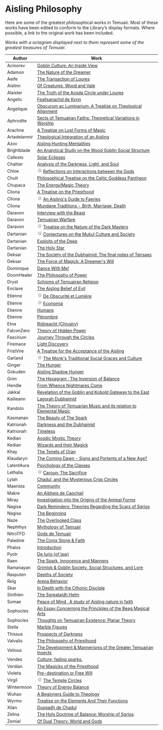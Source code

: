 # Aisling Philosophy

Here are some of the greatest philosophical works in Temuair. Most of these
works have been edited to conform to the Library’s display formats. Where
possible, a link to the original work has been included.

_Works with a octagram displayed next to them represent some of the greatest treasures of Temuair._


|       Author       |                                                               Work                                                               |
|--------------------|----------------------------------------------------------------------------------------------------------------------------------|
| Acinorev           | [Goblin Culture: An Inside View](Acinorev-Goblin-Culture-An-Inside-View.md)                                                      |
| Adamon             | [The Nature of the Dreamer](Adamon-The-Nature-Of-The-Dreamer.md)                                                                 |
| Aeife              | [The Transaction of Loures](Aeife-The-Transaction-of-Loures.md)                                                                  |
| Aislinn            | [Of Creatures, Wood and Vale](Aislinn-Of-Creatures-Wood-And-Vale.md)                                                             |
| Alaister           | [The Truth of the Aosda Circle under Loures](Alaister-The-Truth-Of-The-Aosdic-Circle-Underneath-Loures.md)                       |
| Angelic            | [Feallsanachd de Kynn](Angelic-Feallsanachd-de-Kynn.md)                                                                          |
| Angelique          | [Obscurum ac Luminarium: A Treatise on Theological Alignment](Angelique-Obscurum-ac-Luminarium.md)                               |
| Aphrodite          | [Sects of Temuairan Faiths: Theoretical Variations in Worship](Aphrodite-Sects-of_Temuairan-Faith.md)                            |
| Arachne            | [A Treatise on Lost Forms of Magic](Arachne-A-Treatise-on-Lost-Forms-of-Magic.md)                                                |
| Artadelanmir       | [Theological Integration of an Aisling](Artadelanmir-Theological-Integration-of-an-Aisling.md)                                   |
| Azov               | [Aisling Hunting Mentalities](Azov-Aisling-Hunting-Mentalities.md)                                                               |
| Brightblade        | [An Analytical Study on the Wood Goblin Social Structure](Brightblade-An-Analytical-Study-on-the-Wood-Goblin-Social-Structure.md) |
| Callesto           | [Solar Eclipses](Callesto-Solar-Eclipse.md)                                                                                      |
| Chaltier           | [Analysis of the Darkness, Light, and Soul](Chaltier-Analysis-of-the-Darkness-Light-and-Soul.md)                                 |
| Chloe              | ![Treasure of Temuair](../octagram.png) [Reflections on Interactions between the Gods](Chloe-Reflections-on-the-Interactions-Between-the-Gods.md)                        |
| Chult              | [Philosophical Treatise on the Celtic Goddess Pantheon](Chult-Philosophical-Treatise-on-the-Celtic-Goddess-Pantheon.md)          |
| Chupaca            | [The Energy/Magic Theory](Chupaca-The-Energy-Magic-Theory.md)                                                                    |
| Cliona             | [A Treatise on the Priesthood](Cliona-A-Treatise-On-The-Priesthood.md)                                                           |
| Cliona             | ![Treasure of Temuair](../octagram.png) [An Aisling's Guide to Faeries](Cliona-An-Aislings-Guide-To-Faeries.md)                                                          |
| Cliona             | [Mundane Traditions - Birth, Marriage, Death](Cliona-Mundane-Traditions.md)                                                      |
| Daravon            | [Interview with the Beast](Daravon-Interview-With-the-Beast.md)                                                                  |
| Daravon            | [Temuairan Warfare](Daravon-Temuairan-Warfare.md)                                                                                |
| Daravon            | ![Treasure of Temuair](../octagram.png) [Treatise on the Nature of the Dark Masters](Daravon-Treatise-on-the-Nature-of-the-Dark-Masters.md)                              |
| Dartanian          | ![Treasure of Temuair](../octagram.png) [Conjectures on the Mukul Culture and Society](Dartanian-Conjectures-on-the-Mukul-Society.md)                                    |
| Dartanian          | [Exploits of the Deep](Dartanian-Exploits-of-the-Deep.md)                                                                        |
| Dartanian          | [The Holy Star](Dartanian-The-Holy-Star.md)                                                                                      |
| Deksar             | [The Society of the Dubhaimid: The final notes of Teirsaes](Deksar-Society-of-the-Dubhaimid.md)                                  |
| Deksar             | [The Force of Magick: A Dreamer's Will](Deksar-The-Force-Of-Magick.md)                                                           |
| Dominique          | [Dance With Me!](Dominique-Dance-With-Me.md)                                                                                     |
| DoomHealer         | [The Philosophy of Power](DoomHealer-The-Philosophy-of-Power.md)                                                                 |
| Dryst              | [Schisms of Temuairan Religion](Dryst-Schisms-of-Temuairan-Religion.md)                                                          |
| Enclave            | [The Aisling Belief of Evil](Enclave-The-Aisling-Belief-of-Evil.md)                                                              |
| Etienne            | ![Treasure of Temuair](../octagram.png) [De Obscurité et Lumière](Etienne-De-Obscurite-et-Lumiere.md)                                                                  |
| Etienne            | ![Treasure of Temuair](../octagram.png) [Economia](Etienne-Economia.md)                                                                                                  |
| Etienne            | [Humans](Etienne-Humans.md)                                                                                                      |
| Etienne            | [Pénombre](Etienne-Penombre.md)                                                                                                 |
| Etna               | [Ridireacht (Chivalry)](Etna-Ridireacht.md)                                                                                      |
| FalconZero         | [Theory of Hidden Power](FalconZero-Theory-of-Hidden-Power.md)                                                                   |
| Fascinum           | [Journey Through the Circles](Fascinum-Journey-Through-the-Circles.md)                                                           |
| Firemace           | [Light Discovery](Firemace-Light-Discovery.md)                                                                                   |
| FristVire          | [A Treatise for the Acceptance of the Aisling](FristVire-A-Treatise-for-the-Acceptance-of-the-Aisling.md)                        |
| Garland            | ![Treasure of Temuair](../octagram.png) [The Monk's Traditional Social Graces and Culture](Garland-The-Monks-Traditional-Social-Graces.md)                               |
| Ginger             | [The Hunger](Ginger-The-Hunger.md)                                                                                               |
| Gokuden            | [Aisling Shadow Hunger](Gokuden-Aisling-Shadow-Hunger.md)                                                                        |
| Grim               | [The Hexagram : The Inversion of Balance](Grim-Hexagram.md)                                                                      |
| Hendle             | [From Whence Nightmares Come](Hendle-From-Whence-Nightmares-Come.md)                                                             |
| Jakkal             | [Revelation of the Goblin and Kobold Gateway to the East](Jakkal-Gateway-to-the-East.md)                                         |
| Kailieann          | [Lagorah Dubhaimid](Kailieann-Lagorah-Dubhaimid.md)                                                                              |
| Kandolo            | [The Theory of Temuarian Music and its relation to Elemental Magic](Kandolo-Theory-of-Temuairan-Music.md)                        |
| Kasmanan           | [The Beauty of The Spark](Kasmanan-The-Beauty-of-the-Spark.md)                                                                   |
| Katrionah          | [Darkness and the Dubhaimid](Katrionah-Darkness-and-the-Dubhaimid.md)                                                            |
| Katrionah          | [Timeless](Katrionah-Timeless.md)                                                                                                |
| Kedian             | [Aosdic Mystic Theory](Kedian-Aosdic-Mystic-Theory.md)                                                                           |
| Kedian             | [Wizards and their Magick](Kedian-Wizards-and-Magick.md)                                                                         |
| Khay               | [The Tenets of Oran](Khay-Tenets-of-Oran.md)                                                                                     |
| Klaudaryn          | [The Coming Dawn - Signs and Portents of a New Age?](Klaudaryn-The-Coming-Dawn.md)                                               |
| LatentAura         | [Psychology of the Classes](LatentAura-Psychology-of-the-Classes.md)                                                             |
| Lethalia           | ![Treasure of Temuair](../octagram.png) [Caroun: The Sacrifice](Lethalia-Caroun-The-Sacrifice.md)                                                                        |
| Lylah              | [Chadul, and the Mysterious Crop Circles](Lylah-Chadul-and-the-Mysterious-Crop-Circles.md)                                       |
| Maerista           | [Community](Maerista-Community.md)                                                                                               |
| Makre              | [An Aibheis de Caochail](Makre-An-Aibheis-de-Caochail.md)                                                                        |
| Miray              | [Investigation into the Origins of the Animal Forms](Miray-Investigation-into-the-Origins-of-the-Animal-Forms.md)                |
| Nagisa             | [Dark Reminders: Theories Regarding the Scars of Sgrios](Nagisa-Dark-Reminders.md)                                               |
| Nagisa             | [The Beginning](Nagisa-The-Beginning.md)                                                                                         |
| Naze               | [The Overlooked Class](Naze-The-Overlooked-Class.md)                                                                             |
| Nephthys           | [Mythology of Temuair](Nephthys-Mythology-of-Temuair.md)                                                                         |
| NitroTFD           | [Gods de Temuair](NitroTFD-Gods-de-Temuair.md)                                                                                   |
| Paladine           | [The Conix Stone & Faith](Paladine-The-Conix-Stone-and-Faith.md)                                                                 |
| Phalos             | [Introduction](Phalos-Revelations-of-Druidic-Prophecies.md)                                                                      |
| Pyotr              | [De Iuris (of law)](Pyotr-Of-Law.md)                                                                                             |
| Raen               | [The Spark, Innocence and Manners](Raen-The-Spark-Innocence-and-Manners.md)                                                      |
| Ramanayan          | [Grimlok & Goblin Society, Social Structures, and Lore](Ramanayan-Grimlok-And-Goblin-Society.md)                                 |
| Rasputen           | [Depths of Society](Rasputen-Depths-of-Society.md)                                                                               |
| Relg               | [Arena Behavior](Relg-Arena-Behavior.md)                                                                                         |
| Skar               | [In Depth with the Cthonic Disciple](Skar-In-Depth-with-the-Cthonic-Disciple.md)                                                 |
| Slothien           | [The Sgreataidh Helm](Slothien-The-Sgreataidh-Helm.md)                                                                           |
| Somae              | [Peace of Mind , A study of Aisling nature in faith](Somae-Peace-of-Mind.md)                                                     |
| Sophocles          | [An Essay Concerning the Principles of the Beag Magical Arts](Sophocles-An-Essay-Concerning-the-Principles-of-the-Beag-Magical-Arts.md) |
| Sophocles          | [Thoughts on Temuairan Existence: Planar Theory](Sophocles-Thoughts-on-Temuairan-Existence.md)                                   |
| Stella             | [Marble Figures](Stella-Marble-Figures.md)                                                                                       |
| Thissus            | [Prospects of Darkness](Thissus-Prospects-of-Darkness.md)                                                                        |
| Valvalis           | [The Philosophy of Priesthood](Valvalis-The-Philosophy-of-Priesthood.md)                                                         |
| Velious            | [The Development & Mannerisms of the Greater Temuairan Insects](Velious-The-Development-Mannerisms-of-the-Greater-Temuairan-Insects.md) |
| Vendes             | [Culture; fading sparks.](Vendes-Culture-Fading-Sparks.md)                                                                       |
| Verdian            | [The Magicks of the Priesthood](Verdian-The-Magicks-of-the-Priesthood.md)                                                        |
| Violeta            | [Pre-destination or Free Will](Violeta-Will.md)                                                                                  |
| Virgil             | ![Treasure of Temuair](../octagram.png) [The Temple Circles](Virgil-The-Temple-Circles.md)                                                                               |
| Wintermoon         | [Theory of Energy Balance](Wintermoon-Theory-of-Energy-Balance.md)                                                               |
| Wuhao              | [A Beginners Guide to Theology](Wuhao-A-Beginners-Guide-to-Theology.md)                                                          |
| Wyrmo              | [Treatise on the Elements And Their Functions](Wyrmo-Treatise-on-the-Elements-and-Their-Functions.md)                            |
| Xilan              | [Dusgadh de Chadul](Xilan-Dusgadh-de-Chadul.md)                                                                                  |
| Zelina             | [The Holy Doctrine of Balance: Worship of Sgrios](Zelina-The-Holy-Doctrine-of-Balance.md)                                        |
| Zemial             | [Of Dual Theory: World and Gods](Zemial-Of-Dual-Theory-of-World-and-Gods.md)                                                     |

